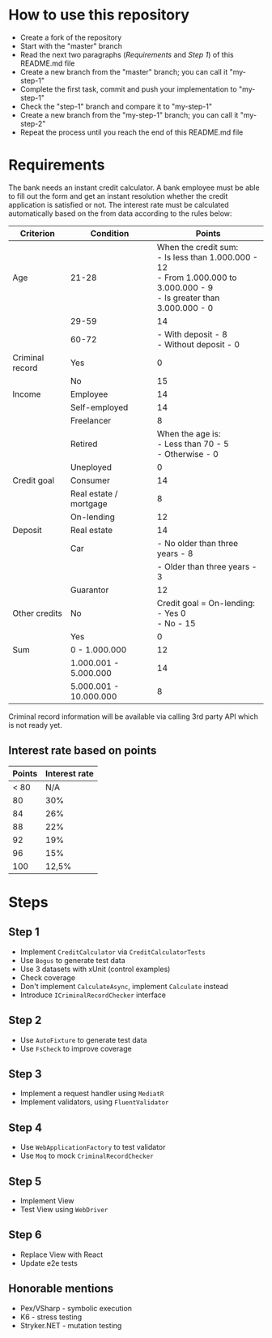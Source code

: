 # How to use this repository
- Create a fork of the repository
- Start with the "master" branch
- Read the next two paragraphs (*Requirements* and *Step 1*) of this README.md file
- Create a new branch from the "master" branch; you can call it "my-step-1"
- Complete the first task, commit and push your implementation to "my-step-1"
- Check the "step-1" branch and compare it to "my-step-1"
- Create a new branch from the "my-step-1" branch; you can call it "my-step-2"
- Repeat the process until you reach the end of this README.md file

# Requirements
The bank needs an instant credit calculator. A bank employee must be able to fill out the form and get an instant resolution
whether the credit application is satisfied or not. The interest rate must be calculated automatically based on the from data according 
to the rules below:

| Criterion       | Condition              | Points                                                                                                                              |
|-----------------|------------------------|-------------------------------------------------------------------------------------------------------------------------------------|
| Age             | 21-28                  | When the credit sum: <br/>- Is less than 1.000.000 - 12 <br/>- From 1.000.000 to 3.000.000 - 9<br/> - Is greater than 3.000.000 - 0 |
|                 | 29-59                  | 14                                                                                                                                  |
|                 | 60-72                  | - With deposit - 8<br/> - Without deposit - 0                                                                                       |
| Criminal record | Yes                    | 0                                                                                                                                   |
|                 | No                     | 15                                                                                                                                  |
| Income          | Employee               | 14                                                                                                                                  |
|                 | Self-employed          | 14                                                                                                                                  |
|                 | Freelancer             | 8                                                                                                                                   |
|                 | Retired                | When the age is:<br/> - Less than 70 - 5<br/> - Otherwise - 0                                                                       |
|                 | Uneployed              | 0                                                                                                                                   |
| Credit goal     | Сonsumer               | 14                                                                                                                                  |
|                 | Real estate / mortgage | 8                                                                                                                                   |
|                 | On-lending             | 12                                                                                                                                  |
| Deposit         | Real estate            | 14                                                                                                                                  |
|                 | Car                    | - No older than three years - 8                                                                                                     |
|                 |                        | - Older than three years - 3                                                                                                        |
|                 | Guarantor              | 12                                                                                                                                  |
| Other credits   | No                     | Credit goal = On-lending:<br/> - Yes 0<br/> - No - 15                                                                               |
|                 | Yes                    | 0                                                                                                                                   |                                                                                                                                   
| Sum             | 0 - 1.000.000          | 12                                                                                                                                  |
|                 | 1.000.001 - 5.000.000  | 14                                                                                                                                  |
|                 | 5.000.001 - 10.000.000 | 8                                                                                                                                   |

Criminal record information will be available via calling 3rd party API which is not ready yet.  

## Interest rate based on points
| Points | Interest rate |
|--------|---------------|
| < 80   | N/A           |
| 80     | 30%           |
| 84     | 26%           |
| 88     | 22%           |
| 92     | 19%           |
| 96     | 15%           |
| 100    | 12,5%         |

# Steps
## Step 1
- Implement ```CreditCalculator``` via ```CreditCalculatorTests```
- Use ```Bogus``` to generate test data
- Use 3 datasets with xUnit (control examples)
- Check coverage
- Don't implement ```CalculateAsync```, implement ```Calculate``` instead
- Introduce ```ICriminalRecordChecker``` interface

## Step 2
- Use ```AutoFixture``` to generate test data
- Use ```FsCheck``` to improve coverage

## Step 3
- Implement a request handler using ```MediatR```
- Implement validators, using ```FluentValidator```

## Step 4
- Use ```WebApplicationFactory``` to test validator
- Use ```Moq``` to mock ```CriminalRecordChecker```

## Step 5
- Implement View
- Test View using ```WebDriver```

## Step 6
- Replace View with React
- Update e2e tests

## Honorable mentions
- Pex/VSharp - symbolic execution
- K6 - stress testing  
- Stryker.NET - mutation testing